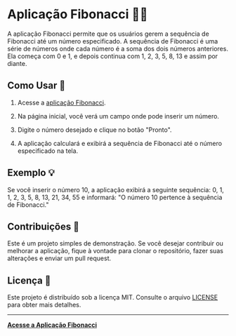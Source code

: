 # Aplicação Fibonacci 🧑‍💻

A aplicação Fibonacci permite que os usuários gerem a sequência de Fibonacci até um número especificado. A sequência de Fibonacci é uma série de números onde cada número é a soma dos dois números anteriores. Ela começa com 0 e 1, e depois continua com 1, 2, 3, 5, 8, 13 e assim por diante.

## Como Usar 🤔

1. Acesse a [aplicação Fibonacci](https://fibonacci.free.nf).

2. Na página inicial, você verá um campo onde pode inserir um número.

3. Digite o número desejado e clique no botão "Pronto".

4. A aplicação calculará e exibirá a sequência de Fibonacci até o número especificado na tela.

## Exemplo 💡

Se você inserir o número 10, a aplicação exibirá a seguinte sequência: 0, 1, 1, 2, 3, 5, 8, 13, 21, 34, 55 e informará: "O número 10 pertence à sequência de Fibonacci."


## Contribuições 💪

Este é um projeto simples de demonstração. Se você desejar contribuir ou melhorar a aplicação, fique à vontade para clonar o repositório, fazer suas alterações e enviar um pull request.

## Licença 📜

Este projeto é distribuído sob a licença MIT. Consulte o arquivo [LICENSE](LICENSE) para obter mais detalhes.

---

**[Acesse a Aplicação Fibonacci](https://fibonacci.free.nf)**


